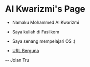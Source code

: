 ---
---

# Al Kwarizmi's Page

* Namaku Mohammed Al Kwarizmi

* Saya kuliah di Fasilkom

* Saya senang mempelajari OS :)

* [URL Berguna](URL/)

-- Jolan Tru
